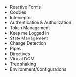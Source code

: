 - Reactive Forms
- Cookies
- Interceptor
- Authentication & Authorization
- Token Management
- Keep me Logged in
- State Management
- Change Detection
- Pipes
- Directives
- Virtual DOM
- Tree shaking
- Environment/Configurations

